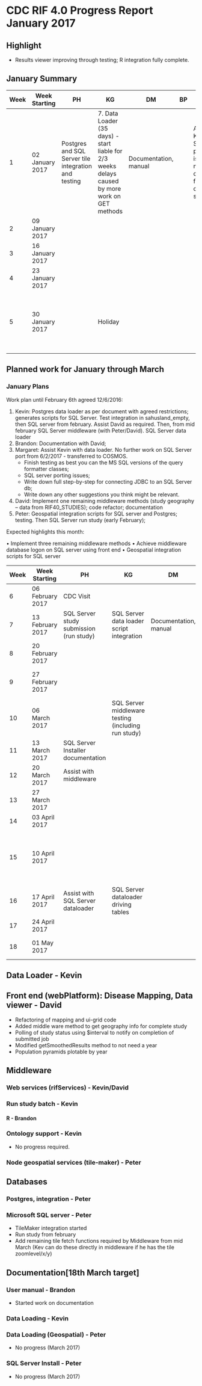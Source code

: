 # CDC RIF 4.0 Progress Report January 2017

## Highlight

* Results viewer improving through testing; R integration fully complete.

## January Summary

| Week | Week Starting     | PH                                                            | KG                                                                                                | DM                                                                                             | BP                                                                  | MD                                                                                        | Milestone                                                              | Notes |
|------|-------------------|---------------------------------------------------------------|---------------------------------------------------------------------------------------------------|------------------------------------------------------------------------------------------------|---------------------------------------------------------------------|-------------------------------------------------------------------------------------------|------------------------------------------------------------------------|-------|
| 1    | 02 January 2017   | Postgres and SQL Server tile integration and testing          | 7. Data Loader (35 days) - start liable for 2/3 weeks delays caused by more work on GET methods   | Documentation, manual                                                                          |                                                                     | Assist Kevin: SQL Server porting issues - middleware query formatter, data loader scripts |                                                                        |       |
| 2    | 09 January 2017   |                                                               |                                                                                                   |                                                                                                |                                                                     |                                                                                           |                                                                        |       |
| 3    | 16 January 2017   |                                                               |                                                                                                   |                                                                                                |                                                                     |                                                                                           |                                                                        |       |
| 4    | 23 January 2017   |                                                               |                                                                                                   |                                                                                                |                                                                     |                                                                                           |                                                                        |       |
| 5    | 30 January 2017   |                                                               | Holiday                                                                                           |                                                                                                |                                                                     |                                                                                           | Postgres Data Loader, Postgres install; tileMaker Postgres intrgration |       |

## Planned work for January through March

### January Plans

Work plan until February 6th agreed 12/6/2016:

1. Kevin:  Postgres data loader as per document with agreed restrictions; generates scripts for SQL Server. Test integration in 
   sahusland_empty, then SQL server from february. Assist David as required. Then, from mid february SQL Server middleware 
   (with Peter/David). SQL Server data loader
2. Brandon: Documentation with David;
3. Margaret: Assist Kevin with data loader. No further work on SQL Server port from 6/2/2017 - transferred to COSMOS.
   * Finish testing as best you can the MS SQL versions of the query formatter classes;  
   * SQL server porting issues;
   * Write down full step-by-step for connecting JDBC to an SQL Server db;
   * Write down any other suggestions you think might be relevant.
4. David: Implement one remaining middleware methods (study geography – data from RIF40_STUDIES); code refactor; documentation
5. Peter: Geospatial integration scripts for SQL server and Postgres; testing. Then SQL Server run study (early February);

Expected highlights this month:

• Implement three remaining middleware methods 
• Achieve middleware database logon on SQL server using front end
• Geospatial integration scripts for SQL server

| Week | Week Starting     | PH                                                            | KG                                                                                                | DM                                                                                             | BP                                                                  | MD                                                                                        | Milestone                                                              | Notes |
|------|-------------------|---------------------------------------------------------------|---------------------------------------------------------------------------------------------------|------------------------------------------------------------------------------------------------|---------------------------------------------------------------------|-------------------------------------------------------------------------------------------|------------------------------------------------------------------------|-------|
| 6    | 06 February 2017  | CDC Visit                                                     |                                                                                                   |                                                                                                |                                                                     |                                                                                           | Postgres RIF complete                                                  |       |
| 7    | 13 February 2017  | SQL Server study submission (run study)                       | SQL Server data loader script integration                                                         | Documentation, manual                                                                          |                                                                     | Transferred to COSMOS/SCAMP                                                               | tileMaker SQL Server Integration                                       |       |
| 8    | 20 February 2017  |                                                               |                                                                                                   |                                                                                                |                                                                     |                                                                                           |                                                                        |       |
| 9    | 27 February 2017  |                                                               |                                                                                                   |                                                                                                |                                                                     |                                                                                           | Data loader SQL Server install                                         |       |
| 10   | 06 March 2017     |                                                               | SQL Server middleware testing (including run study)                                               |                                                                                                |                                                                     |                                                                                           |                                                                        |       |
| 11   | 13 March 2017     | SQL Server Installer documentation                            |                                                                                                   |                                                                                                |                                                                     |                                                                                           |                                                                        |       |
| 12   | 20 March 2017     | Assist with middleware                                        |                                                                                                   |                                                                                                |                                                                     |                                                                                           |                                                                        |       |
| 13   | 27 March 2017     |                                                               |                                                                                                   |                                                                                                |                                                                     |                                                                                           |                                                                        |       |
| 14   | 03 April 2017     |                                                               |                                                                                                   |                                                                                                |                                                                     |                                                                                           |                                                                        |       |
| 15   | 10 April 2017     |                                                               |                                                                                                   |                                                                                                |                                                                     |                                                                                           | Study submission and Results viewer running on SQL server              |       |
| 16   | 17 April 2017     | Assist with SQL Server dataloader                             | SQL Server dataloader driving tables                                                              |                                                                                                |                                                                     |                                                                                           |                                                                        |       |
| 17   | 24 April 2017     |                                                               |                                                                                                   |                                                                                                |                                                                     |                                                                                           |                                                                        |       |
| 18   | 01 May 2017       |                                                               |                                                                                                   |                                                                                                |                                                                     |                                                                                           | SQL Server RIF complete                                                |       |

## Data Loader - Kevin


## Front end (webPlatform): Disease Mapping, Data viewer - David

- Refactoring of mapping and ui-grid code
- Added middle ware method to get geography info for complete study
- Polling of study status using $interval to notify on completion of submitted job
- Modified getSmoothedResults method to not need a year
- Population pyramids plotable by year

## Middleware

### Web services (rifServices) - Kevin/David

### Run study batch - Kevin


#### R - Brandon

### Ontology support - Kevin
 
- No progress required.

### Node geospatial services (tile-maker) - Peter


## Databases

### Postgres, integration - Peter

### Microsoft SQL server - Peter

* TileMaker integration started
* Run study from february
* Add remaining tile fetch functions required by Middleware from mid March (Kev can do these directly in middleware if he has the
  tile zoomlevel/x/y)

## Documentation[18th March target]

### User manual - Brandon

* Started work on documentation 

### Data Loading - Kevin

### Data Loading (Geospatial) - Peter

* No progress (March 2017)

### SQL Server Install - Peter

* No progress (March 2017)


 

 
